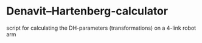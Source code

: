 # Denavit–Hartenberg-calculator
 script for calculating the DH-parameters (transformations) on a 4-link robot arm
